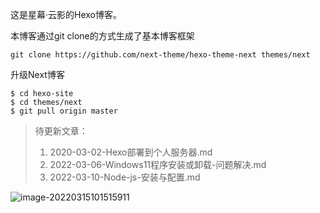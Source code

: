这是星幕·云影的Hexo博客。

本博客通过git clone的方式生成了基本博客框架

```
git clone https://github.com/next-theme/hexo-theme-next themes/next
```

升级Next博客

```
$ cd hexo-site
$ cd themes/next
$ git pull origin master
```

> 待更新文章：
>
> 1. 2020-03-02-Hexo部署到个人服务器.md
> 2. 2022-03-06-Windows11程序安装或卸载-问题解决.md
> 3. 2022-03-10-Node-js-安装与配置.md

![image-20220315101515911](https://picgo-yunying61.oss-cn-guangzhou.aliyuncs.com/picgo_app/Hexo%E5%8D%9A%E5%AE%A2%E5%88%86%E7%B1%BB.png)
